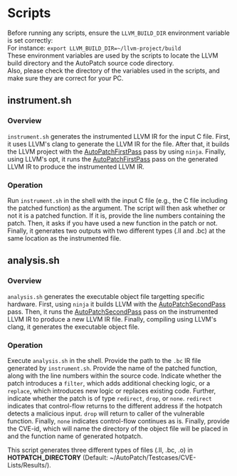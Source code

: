 # Scripts
Before running any scripts, ensure the `LLVM_BUILD_DIR` environment variable is set correctly:  
For instance: `export LLVM_BUILD_DIR=~/llvm-project/build`  
These environment variables are used by the scripts to locate the LLVM build directory and the AutoPatch source code directory.  
Also, please check the directory of the variables used in the scripts, and make sure they are correct for your PC.

## instrument.sh
### Overview
`instrument.sh` generates the instrumented LLVM IR for the input C file. First, it uses LLVM's clang to generate the LLVM IR for the file. After that, it builds the LLVM project with the [AutoPatchFirstPass](../LLVM%20Passes/AutoPatchFirstPass/) pass by using `ninja`. Finally, using LLVM's opt, it runs the [AutoPatchFirstPass](../LLVM%20Passes/AutoPatchFirstPass/) pass on the generated LLVM IR to produce the instrumented LLVM IR.

### Operation
Run `instrument.sh` in the shell with the input C file (e.g., the C file including the patched function) as the argument. The script will then ask whether or not it is a patched function. If it is, provide the line numbers containing the patch. Then, it asks if you have used a new function in the patch or not. Finally, it generates two outputs with two different types (.ll and .bc) at the same location as the instrumented file.

## analysis.sh
### Overview
`analysis.sh` generates the executable object file targetting specific hardware. First, using `ninja` it builds LLVM with the [AutoPatchSecondPass](Passes/AutoPatchSecondPass/) pass. Then, it runs the [AutoPatchSecondPass](Passes/AutoPatchSecondPass/) pass on the instrumented LLVM IR to produce a new LLVM IR file. Finally, compiling using LLVM's clang, it generates the executable object file.

### Operation
Execute `analysis.sh` in the shell. Provide the path to the `.bc` IR file generated by `instrument.sh`. Provide the name of the patched function, along with the line numbers within the source code. Indicate whether the patch introduces a `filter`, which adds additional checking logic, or a `replace`, which introduces new logic or replaces existing code. Further, indicate whether the patch is of type `redirect`, `drop`, or `none`. `redirect` indicates that control-flow returns to the different address if the hotpatch detects a malicious input. `drop` will return to caller of the vulnerable function. Finally, `none` indicates control-flow continues as is. Finally, provide the CVE-id, which will name the directory of the object file will be placed in and the function name of generated hotpatch. 


This script generates three different types of files (.ll, .bc, .o) in **HOTPATCH_DIRECTORY** (Default: ~/AutoPatch/Testcases/CVE-Lists/Results/). 
